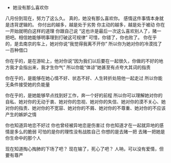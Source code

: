 
 - 她没有那么喜欢你
 
八月份到现在，努力了这么久。
真的，她没有那么喜欢你。
感情这件事情本身就是违背逻辑的。
你付出的越多，越是处于劣势
你主动的越多，越是处于被动
你在一开始就明白这样的道理
你跟自己说
“这也许是最后一次这么喜欢别人了，赌一把吧。相信她能够明事理到打破这可规律”
可惜，你错了，你也败了。
你在乎的，是去南京的车上，她对你说“我觉得我离不开你”
所以你为她对你的冷漠找了一百种借口

你在乎的，是在游轮上，他对你说“因为我们以后要在一起很久，你做的不好的地方我才会指出来，我才生你气”
所以你能“体谅”她甚至有点夸大其词的指责

你在乎的，是能够在她心情不好、状态不好、人生转折处陪他一起走过
所以你能无条件接受她的负能量

你在乎的，是她能够早点找到好工作，奔一个好的前程
所以你可以理解她对你的自私、她对你的无动于衷、她对你的忽视、她对你的失信、她对你的漠不关心、她对你的指责、她对你的不宽容、她对你的不屑、她对你的不尊重、她对你的不应该产生的嫉妒之情

你也知道异地恋不好过
你也曾经被异地恋是伤害过
你也知道才在一起就异地的感情是多么的脆弱
可怕的是你的理性没有战胜自己
你想的是去赌一把
去赌一把她是你生命中的那个人

现在知道掏心掏肺的下场了吧？
现在输了，死心了吧？
人呐，可以没有爱情，但要有尊严

<!--stackedit_data:
eyJoaXN0b3J5IjpbMTAwOTAzNzY1OV19
-->